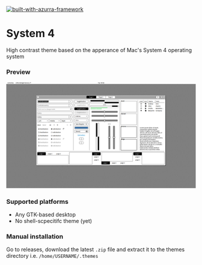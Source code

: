 [![built-with-azurra-framework](https://github.com/B00merang-Project/Azurra_framework/raw/assets/azurra_framework_smaller.png)](https://github.com/B00merang-Project/Azurra_framework)

# System 4
High contrast theme based on the apperance of Mac's System 4 operating system

### Preview
![system-4](https://github.com/B00merang-Project/gallery/raw/master/System%204%20(3).png)

### Supported platforms
- Any GTK-based desktop
- No shell-scpecitifc theme (yet)

### Manual installation
Go to releases, download the latest `.zip` file and extract it to the themes directory i.e. `/home/USERNAME/.themes`

